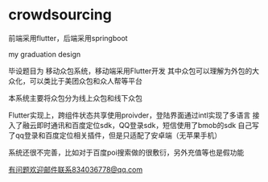 # crowdsourcing
前端采用flutter，后端采用springboot

my graduation design

毕设题目为  移动众包系统，移动端采用Flutter开发
其中众包可以理解为外包的大众化，可以类比于美团众包和众人帮等平台

本系统主要将众包分为线上众包和线下众包

Flutter实现上，跨组件状态共享使用proivder，登陆界面通过intl实现了多语言
接入了融云即时通讯和百度定位sdk，QQ登录sdk，短信使用了bmob的sdk
自己写了qq登录和百度定位相关插件，但是只适配了安卓端（无苹果手机）



系统还很不完善，比如对于百度poi搜索做的很敷衍，另外充值等也是假功能

有问题欢迎邮件联系834036778@qq.com
